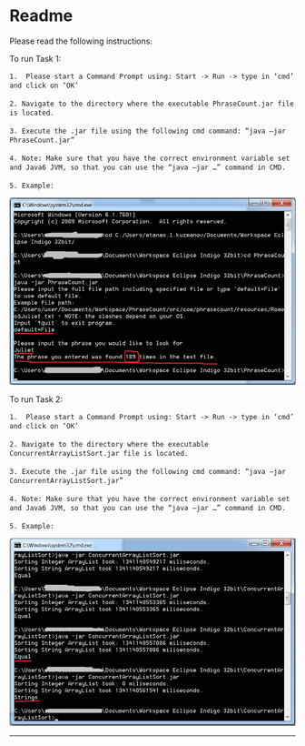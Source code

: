 # Readme

Please read the following instructions:

To run Task 1:

    1.  Please start a Command Prompt using: Start -> Run -> type in ‘cmd’ and click on ‘OK’
    
    2. Navigate to the directory where the executable PhraseCount.jar file is located.
    
    3. Execute the .jar file using the following cmd command: “java –jar PhraseCount.jar”
    
    4. Note: Make sure that you have the correct environment variable set and Java6 JVM, so that you can use the “java –jar …” command in CMD.
    
    5. Example:

![1](Task%201%20Output%2001%20-%20Copy%20(2).jpg)

 To run Task 2:

    1.  Please start a Command Prompt using: Start -> Run -> type in ‘cmd’ and click on ‘OK’

    2. Navigate to the directory where the executable ConcurrentArrayListSort.jar file is located.

    3. Execute the .jar file using the following cmd command: “java –jar ConcurrentArrayListSort.jar”

    4. Note: Make sure that you have the correct environment variable set and Java6 JVM, so that you can use the “java –jar …” command in CMD.

    5. Example:

![1](Task%202%20Output%2001%20-%20Copy%20(2).jpg)

---

